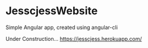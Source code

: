 # JesscjessWebsite

Simple Angular app, created using angular-cli

Under Construction... https://jesscjess.herokuapp.com/
